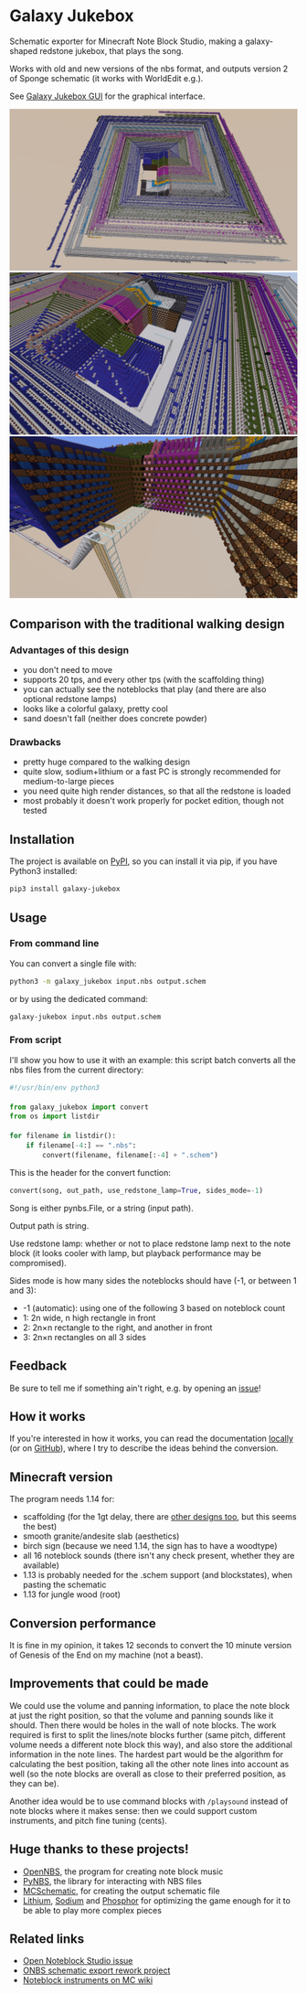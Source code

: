 # Galaxy Jukebox

Schematic exporter for Minecraft Note Block Studio, making a galaxy-shaped redstone jukebox, that plays the song.

Works with old and new versions of the nbs format, and outputs version 2 of Sponge schematic (it works with WorldEdit e.g.).

See [Galaxy Jukebox GUI](https://pypi.org/project/galaxy-jukebox-gui/) for the graphical interface.

![Screenshot from above](screenshots/screenshot_1.png)
![Screenshot still from above, but from a bit lower](screenshots/screenshot_2.png)
![Screenshot from the front](screenshots/screenshot_3.png)

## Comparison with the traditional walking design

### Advantages of this design

+ you don't need to move
+ supports 20 tps, and every other tps (with the scaffolding thing)
+ you can actually see the noteblocks that play (and there are also optional redstone lamps)
+ looks like a colorful galaxy, pretty cool
+ sand doesn't fall (neither does concrete powder)

### Drawbacks

- pretty huge compared to the walking design
- quite slow, sodium+lithium or a fast PC is strongly recommended for medium-to-large pieces
- you need quite high render distances, so that all the redstone is loaded
- most probably it doesn't work properly for pocket edition, though not tested

## Installation

The project is available on [PyPI](https://pypi.org/project/galaxy-jukebox/), so you can install it via pip, if you have Python3 installed:

```sh
pip3 install galaxy-jukebox
```

## Usage

### From command line

You can convert a single file with:

```sh
python3 -m galaxy_jukebox input.nbs output.schem
```

or by using the dedicated command:

```sh
galaxy-jukebox input.nbs output.schem
```

### From script

I'll show you how to use it with an example: this script batch converts all the nbs files from the current directory:

```py
#!/usr/bin/env python3

from galaxy_jukebox import convert
from os import listdir

for filename in listdir():
    if filename[-4:] == ".nbs":
        convert(filename, filename[:-4] + ".schem")
```

This is the header for the convert function:

```py
convert(song, out_path, use_redstone_lamp=True, sides_mode=-1)
```

Song is either pynbs.File, or a string (input path).

Output path is string.

Use redstone lamp: whether or not to place redstone lamp next to the note block (it looks cooler with lamp, but playback performance may be compromised).

Sides mode is how many sides the noteblocks should have (-1, or between 1 and 3):

- -1 (automatic): using one of the following 3 based on noteblock count
- 1: 2n wide, n high rectangle in front
- 2: 2n×n rectangle to the right, and another in front
- 3: 2n×n rectangles on all 3 sides

## Feedback

Be sure to tell me if something ain't right, e.g. by opening an [issue](https://github.com/4321ba/Galaxy_Jukebox/issues)!

## How it works

If you're interested in how it works, you can read the documentation [locally](documentation.md) (or on [GitHub](https://github.com/4321ba/Galaxy_Jukebox/blob/main/galaxy_jukebox/documentation.md)), where I try to describe the ideas behind the conversion.

## Minecraft version

The program needs 1.14 for:

- scaffolding (for the 1gt delay, there are [other designs too](https://www.youtube.com/watch?v=O0xOAOM_R0Y), but this seems the best)
- smooth granite/andesite slab (aesthetics)
- birch sign (because we need 1.14, the sign has to have a woodtype)
- all 16 noteblock sounds (there isn't any check present, whether they are available)
- 1.13 is probably needed for the .schem support (and blockstates), when pasting the schematic
- 1.13 for jungle wood (root)

## Conversion performance

It is fine in my opinion, it takes 12 seconds to convert the 10 minute version of Genesis of the End on my machine (not a beast).

## Improvements that could be made

We could use the volume and panning information, to place the note block at just the right position, so that the volume and panning sounds like it should. Then there would be holes in the wall of note blocks. The work required is first to split the lines/note blocks further (same pitch, different volume needs a different note block this way), and also store the additional information in the note lines. The hardest part would be the algorithm for calculating the best position, taking all the other note lines into account as well (so the note blocks are overall as close to their preferred position, as they can be).

Another idea would be to use command blocks with `/playsound` instead of note blocks where it makes sense: then we could support custom instruments, and pitch fine tuning (cents).

## Huge thanks to these projects!
- [OpenNBS](https://github.com/OpenNBS/OpenNoteBlockStudio), the program for creating note block music
- [PyNBS](https://github.com/vberlier/pynbs), the library for interacting with NBS files
- [MCSchematic](https://github.com/Sloimayyy/mcschematic), for creating the output schematic file
- [Lithium](https://www.curseforge.com/minecraft/mc-mods/lithium), [Sodium](https://www.curseforge.com/minecraft/mc-mods/sodium) and [Phosphor](https://www.curseforge.com/minecraft/mc-mods/phosphor) for optimizing the game enough for it to be able to play more complex pieces

## Related links

- [Open Noteblock Studio issue](https://github.com/OpenNBS/OpenNoteBlockStudio/issues/310)
- [ONBS schematic export rework project](https://github.com/OpenNBS/OpenNoteBlockStudio/projects/1)
- [Noteblock instruments on MC wiki](https://minecraft.fandom.com/wiki/Note_Block#Instruments)

